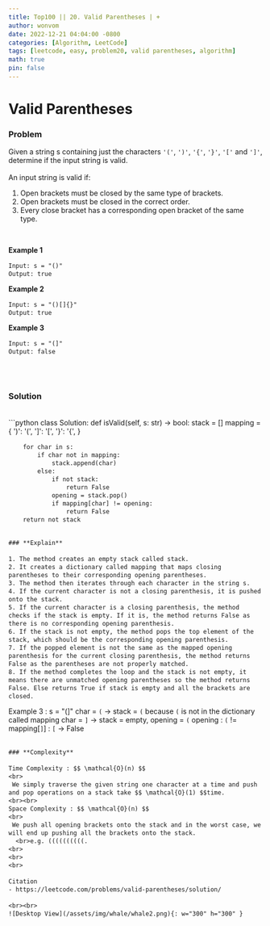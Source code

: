 ```yaml
---
title: Top100 || 20. Valid Parentheses | +
author: wonvom
date: 2022-12-21 04:04:00 -0800
categories: [Algorithm, LeetCode]
tags: [leetcode, easy, problem20, valid parentheses, algorithm]
math: true
pin: false
---
```



# Valid Parentheses

### **Problem**

Given a string s containing just the characters `'('`, `')'`, `'{'`, `'}'`, `'['` and `']'`, determine if the input string is valid.
<br>
<br>
An input string is valid if:

1. Open brackets must be closed by the same type of brackets.
2. Open brackets must be closed in the correct order.
3. Every close bracket has a corresponding open bracket of the same type.

<br>

**Example 1**
```
Input: s = "()"
Output: true
```

**Example 2**
```
Input: s = "()[]{}"
Output: true
```

**Example 3**
```
Input: s = "(]"
Output: false
```

<br>
<br>

### **Solution**

<br>
```python
class Solution:
    def isValid(self, s: str) -> bool:
        stack = []
        mapping = {
            ')': '(',
            ']': '[',
            '}': '{',
        }

        for char in s:
            if char not in mapping:
                stack.append(char)
            else:
                if not stack:
                    return False
                opening = stack.pop()
                if mapping[char] != opening:
                    return False
        return not stack
```

### **Explain**

1. The method creates an empty stack called stack.
2. It creates a dictionary called mapping that maps closing parentheses to their corresponding opening parentheses.
3. The method then iterates through each character in the string s.
4. If the current character is not a closing parenthesis, it is pushed onto the stack.
5. If the current character is a closing parenthesis, the method checks if the stack is empty. If it is, the method returns False as there is no corresponding opening parenthesis.
6. If the stack is not empty, the method pops the top element of the stack, which should be the corresponding opening parenthesis.
7. If the popped element is not the same as the mapped opening parenthesis for the current closing parenthesis, the method returns False as the parentheses are not properly matched.
8. If the method completes the loop and the stack is not empty, it means there are unmatched opening parentheses so the method returns False. Else returns True if stack is empty and all the brackets are closed.

```
Example 3 : s = "(]"
char = `(` -> stack = `(` 
    because `(` is not in the dictionary called mapping
char = `]` -> stack = empty, opening = `(`
    opening : `(` != mapping[`]`] : `[`
    -> False
```

### **Complexity**

Time Complexity : $$ \mathcal{O}(n) $$
<br>
 We simply traverse the given string one character at a time and push and pop operations on a stack take $$ \mathcal{O}(1) $$time.
<br><br>
Space Complexity : $$ \mathcal{O}(n) $$
<br>
 We push all opening brackets onto the stack and in the worst case, we will end up pushing all the brackets onto the stack. 
  <br>e.g. ((((((((((.
<br>
<br>
<br>

Citation
- https://leetcode.com/problems/valid-parentheses/solution/

<br><br>
![Desktop View](/assets/img/whale/whale2.png){: w="300" h="300" }